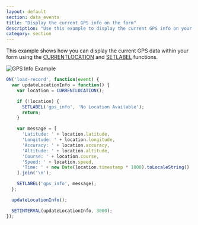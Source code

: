 ```yaml
---
layout: default
section: data_events
title: "Display the current GPS info on the form"
description: "Use this example to display the current GPS info on your form"
category: section
---
```


This example shows how you can display the current GPS data within your form using the [CURRENTLOCATION](/data-events/reference/currentlocation/) and [SETLABEL](/data-events/reference/setlabel/) functions.

![GPS Info Example](https://cldup.com/uqw-uzOc_n.gif)

```js
ON('load-record', function(event) {
  var updateLocationInfo = function() {
    var location = CURRENTLOCATION();

    if (!location) {
      SETLABEL('gps_info', 'No Location Available');
      return;
    }

    var message = [
      'Latitude: ' + location.latitude,
      'Longitude: ' + location.longitude,
      'Accuracy: ' + location.accuracy,
      'Altitude: ' + location.altitude,
      'Course: ' + location.course,
      'Speed: ' + location.speed,
      'Time: ' + new Date(location.timestamp * 1000).toLocaleString()
    ].join('\n');

    SETLABEL('gps_info', message);
  };

  updateLocationInfo();

  SETINTERVAL(updateLocationInfo, 3000);
});
```



